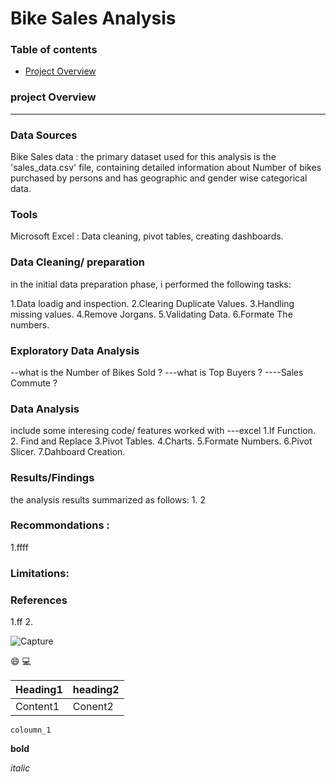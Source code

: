 # Bike Sales Analysis

### Table of contents
- [Project Overview](#project-Overview)

### project Overview
---

### Data Sources

 Bike Sales data : the primary dataset used for this analysis is the 'sales_data.csv' file, containing detailed information about Number of bikes purchased by persons and has geographic and gender wise categorical data. 

### Tools

Microsoft Excel : Data cleaning, pivot tables, creating dashboards.

### Data Cleaning/ preparation

in the initial data preparation phase, i performed the following tasks:

1.Data loadig and inspection.
2.Clearing Duplicate Values.
3.Handling missing values.
4.Remove Jorgans.
5.Validating Data.
6.Formate The numbers.

### Exploratory Data Analysis

 --what is the Number of Bikes Sold ?
 ---what is Top Buyers ?
 ----Sales Commute ?

 ### Data Analysis
 include some interesing code/ features worked with
 ---excel
  1.If Function.
  2. Find and Replace
  3.Pivot Tables.
  4.Charts.
  5.Formate Numbers.
  6.Pivot Slicer.
  7.Dahboard Creation.
 
 ### Results/Findings

the analysis results summarized as follows:
1.
2
### Recommondations :
1.ffff

### Limitations:


### References
 1.ff
 2.

 ![Capture](https://github.com/Ratnasrig/Folio-projects/assets/173731797/2c1efa21-547e-4ee6-a3ce-edc895002336)


😄
💻

|Heading1|heading2|
|--------|--------|
|Content1|Conent2|

`coloumn_1`

**bold**

*italic*

